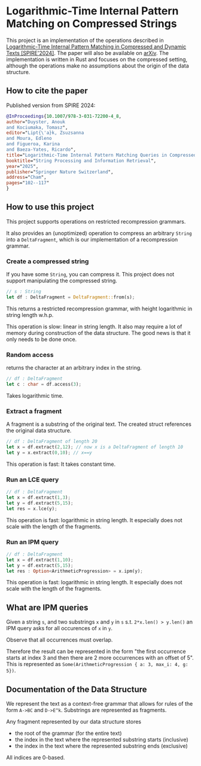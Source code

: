 # Logarithmic-Time Internal Pattern Matching on Compressed Strings
This project is an implementation of the operations described in [Logarithmic-Time Internal Pattern Matching in Compressed and Dynamic Texts [SPIRE'2024]](https://link.springer.com/chapter/10.1007/978-3-031-72200-4_8). The paper will also be available on [arXiv](arxiv.org).
The implementation is written in Rust and focuses on the compressed setting, although the operations make no assumptions about the origin of the data structure.

## How to cite the paper
Published version from SPIRE 2024:

```bib
@InProceedings{10.1007/978-3-031-72200-4_8,
author="Duyster, Anouk
and Kociumaka, Tomasz",
editor="Lipt{\'a}k, Zsuzsanna
and Moura, Edleno
and Figueroa, Karina
and Baeza-Yates, Ricardo",
title="Logarithmic-Time Internal Pattern Matching Queries in Compressed and Dynamic Texts",
booktitle="String Processing and Information Retrieval",
year="2025",
publisher="Springer Nature Switzerland",
address="Cham",
pages="102--117"
}

```

## How to use this project

This project supports operations on restricted recompression grammars.

It also provides an (unoptimized) operation to compress an arbitrary `String` into a `DeltaFragment`, which is our implementation of a recompression grammar.


### Create a compressed string

If you have some `String`, you can compress it.
This project does not support manipulating the compressed string.

```rs
// s : String
let df : DeltaFragment = DeltaFragment::from(s);
```

This returns a restricted recompression grammar, with height logarithmic in string length w.h.p.

This operation is slow: linear in string length. It also may require a lot of memory during construction of the data structure.
The good news is that it only needs to be done once.

### Random access
returns the character at an arbitrary index in the string.

```rs
// df : DeltaFragment
let c : char = df.access(3);
```

Takes logarithmic time.

### Extract a fragment

A fragment is a substring of the original text. The created struct references the original data structure.

```rs
// df : DeltaFragment of length 20
let x = df.extract(2,12); // now x is a DeltaFragment of length 10
let y = x.extract(0,10); // x==y
```

This operation is fast: It takes constant time.

### Run an LCE query

```rs
// df : DeltaFragment
let x = df.extract(1,3);
let y = df.extract(5,15);
let res = x.lce(y);
```

This operation is fast: logarithmic in string length. It especially does not scale with the length of the fragments.

### Run an IPM query

```rs
// df : DeltaFragment
let x = df.extract(1,10);
let y = df.extract(5,15);
let res : Option<ArithmeticProgression> = x.ipm(y);
```

This operation is fast: logarithmic in string length. It especially does not scale with the length of the fragments.


## What are IPM queries
Given a string `s`, and two substrings `x` and `y` in `s` s.t. `2*x.len() > y.len()` an IPM query asks for all occurences of `x` in `y`.

Observe that all occurrences must overlap. 

Therefore the result can be represented in the form "the first occurrence starts at index 3 and then there are 2 more occurrences with an offset of 5". This is represented as `Some(ArithmeticProgression { a: 3, max_i: 4, g: 5})`.

## Documentation of the Data Structure
We represent the text as a context-free grammar that allows for rules of the form `A->BC` and `D->E^k`. Substrings are represented as fragments.

Any fragment represented by our data structure stores

* the root of the grammar (for the entire text)
* the index in the text where the represented substring starts (inclusive)
* the index in the text where the represented substring ends (exclusive)

All indices are 0-based.
